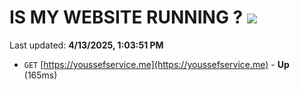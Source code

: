 # IS MY WEBSITE RUNNING ? [![](https://img.shields.io/static/v1?label=Sponsor&message=%E2%9D%A4&logo=GitHub&color=%23fe8e86)](https://github.com/sponsors/Youssef-Lehmam)

Last updated: **4/13/2025, 1:03:51 PM**

- `GET` [https://youssefservice.me](https://youssefservice.me) - **Up** (165ms)
